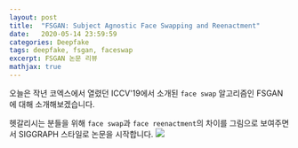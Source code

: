```yaml
---
layout: post
title:  "FSGAN: Subject Agnostic Face Swapping and Reenactment"
date:   2020-05-14 23:59:59
categories: Deepfake
tags: deepfake, fsgan, faceswap 
excerpt: FSGAN 논문 리뷰
mathjax: true
---
```


오늘은 작년 코엑스에서 열렸던 ICCV'19에서 소개된 `face swap` 알고리즘인 FSGAN에 대해 소개해보겠습니다.

헷갈리시는 분들을 위해 `face swap`과 `face reenactment`의 차이를 그림으로 보여주면서 SIGGRAPH 스타일로 논문을 시작합니다.
![](https://jiryang.github.io/img/faceswap_vs_facereenactment.JPG)